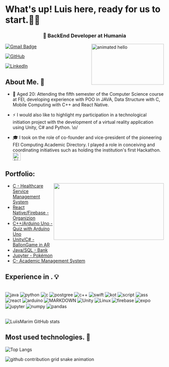 # What's up! Luis here, ready for us to start.👋🏻


  <div align = "middle"> <H3>🔵 BackEnd Developer at Humania  </H3> </div>
  
<img align = "right" src="https://github.com/Anmol-Baranwal/Cool-GIFs-For-GitHub/assets/74038190/9be4d344-6782-461a-b5a6-32a07bf7b34e" width="230" height = "130" alt="animated hello">

[![Gmail Badge](https://img.shields.io/badge/-luisaugustomarim@gmail.com-006bed?style=flat-square&logo=Gmail&logoColor=white&link=mailto:luisaugustomarim@gmail.com)](mailto:luisaugustomarim@gmail.com)

[![GitHub](https://img.shields.io/github/followers/iuricode?label=follow&style=social)](https://github.com/LuiisMarim)

[![Linkedln](https://img.shields.io/badge/LinkedIn-0077B5?style=for-the-badge&logo=linkedin&logoColor=white)](https://www.linkedin.com/in/luis-marim-b13a55316/)


## About Me. 📌
 
  - 💬 Aged 20: Attending the  fifth semester of the Computer Science course at FEI, developing experience with POO in JAVA,
Data Structure with C, Mobile Computing with C++ and React Native.

  - ⚡ I would also like to highlight my participation in a technological initiation project with the development of a virtual reality application using Unity, C# and Python. \o/

  - 🎓 I took on the role of co-founder and vice-president of the pioneering FEI Computing Academic Directory. I played a role in conceiving and coordinating initiatives
such as holding the institution's first Hackathon. <img src="https://raw.githubusercontent.com/Tarikul-Islam-Anik/Animated-Fluent-Emojis/master/Emojis/Smilies/Alien%20Monster.png" alt="Alien Monster" width="25" height="25" />

  ## Portfolio:
  <div>
  <img align = "right" src="https://user-images.githubusercontent.com/74038190/225813708-98b745f2-7d22-48cf-9150-083f1b00d6c9.gif" width="350" height = "180">
  
 - [C - Healthcare Service Management System](https://github.com/LuiisMarim/Sistema-GSS)
 - [React Native/Firebase - Organizion](https://github.com/LuiisMarim/Organizion)
 - [C++/Arduino Uno - Quiz with Arduíno Uno ](https://github.com/LuiisMarim/Quiz-Arduino)
 - [Unity/C# - BallonGame in AR](https://github.com/LuiisMarim/BallonGame)
 - [Java/SQL - Bank ](https://github.com/LuiisMarim/ProjetoLionBank_POO)
 - [Jupyter - Pokémon](https://github.com/LuiisMarim/AnaliseDeDadosPokemon)
 - [C- Academic Management System](https://github.com/LuiisMarim/ProjetoNotas_C)
   
</div>

## Experience in . 💡
<div style="display: inline-block"><br/>
  <img align="center" alt="java" src="https://img.shields.io/badge/Java-ED8B00?style=for-the-badge&logo=openjdk&logoColor=white"/>
  <img align="center" alt="python" src="https://img.shields.io/badge/Python-3776AB?style=for-the-badge&logo=python&logoColor=white"/>
  <img align="center" alt="c" src=	"https://img.shields.io/badge/C-00599C?style=for-the-badge&logo=c&logoColor=white"/>
  <img align="center" alt="postgree" src=	"https://img.shields.io/badge/PostgreSQL-316192?style=for-the-badge&logo=postgresql&logoColor=white"/>
  <img align="center" alt="c++" src=	"https://img.shields.io/badge/C%2B%2B-00599C?style=for-the-badge&logo=c%2B%2B&logoColor=white"/>
  <img align="center" alt="swift" src=	"https://img.shields.io/badge/Swift-F05138.svg?style=for-the-badge&logo=Swift&logoColor=white"/>
  <img align="center" alt="kot" src=	"https://img.shields.io/badge/Kotlin-7F52FF.svg?style=for-the-badge&logo=Kotlin&logoColor=white"/>
  <img align="center" alt="script" src=	"https://img.shields.io/badge/JavaScript-F7DF1E?style=for-the-badge&logo=javascript&logoColor=black"/>
  <img align="center" alt="ass" src=	"https://img.shields.io/badge/assembly%20script-%23000000.svg?style=for-the-badge&logo=assemblyscript&logoColor=white"/>
  <img align="center" alt="react" src=	"https://img.shields.io/badge/React_Native-20232A?style=for-the-badge&logo=react&logoColor=61DAFB"/>
  <img align="center" alt="arduino" src=	"https://img.shields.io/badge/Arduino-00979D?style=for-the-badge&logo=Arduino&logoColor=white"/>
  <img align="center" alt="MARKDOWN" src=	"https://img.shields.io/badge/Markdown-000000?style=for-the-badge&logo=markdown&logoColor=white"/>
  <img align="center" alt="Unity" src=	"https://img.shields.io/badge/Unity-100000?style=for-the-badge&logo=unity&logoColor=white"/>
  <img align="center" alt="Linux" src=	"https://img.shields.io/badge/Linux-FCC624?style=for-the-badge&logo=linux&logoColor=black"/>
  <img align="center" alt="firebase" src=	"https://img.shields.io/badge/firebase-a08021?style=for-the-badge&logo=firebase&logoColor=ffcd34"/>
  <img align="center" alt="expo" src=	"https://img.shields.io/badge/expo-1C1E24?style=for-the-badge&logo=expo&logoColor=#D04A37"/>
  <img align="center" alt="jupyter" src=	"https://img.shields.io/badge/Jupyter-F37626.svg?style=for-the-badge&logo=Jupyter&logoColor=white7"/>
  <img align="center" alt="numpy" src=	"https://img.shields.io/badge/NumPy-013243.svg?style=for-the-badge&logo=NumPy&logoColor=white"/>
  <img align="center" alt="pandas" src=	"https://img.shields.io/badge/pandas-150458.svg?style=for-the-badge&logo=pandas&logoColor=white"/>

 
  
  
</div>
</br>
</br>

![LuiisMarim GitHub stats](https://github-readme-stats.vercel.app/api?username=LuiisMarim&show_icons=true&theme=transparent)



## Most used technologies. 🤖
![Top Langs](https://github-readme-stats.vercel.app/api/top-langs/?username=LuiisMarim&layout=compact&icons=true&theme=transparent)


<picture>
  <source media="(prefers-color-scheme: dark)" srcset="https://raw.githubusercontent.com/Anz0mer/Anz0mer/output/github-contribution-grid-snake-dark.svg">
  <source media="(prefers-color-scheme: light)" srcset="https://raw.githubusercontent.com/Anz0mer/Anz0mer/output/github-contribution-grid-snake.svg">
  <img alt="github contribution grid snake animation" src="https://raw.githubusercontent.com/LuiisMarim/LuiisMarim/output/github-contribution-grid-snake.svg">
</picture>



 
